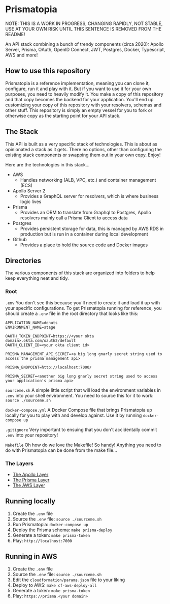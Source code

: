 # Prismatopia

NOTE: THIS IS A WORK IN PROGRESS, CHANGING RAPIDLY, NOT STABLE, USE AT YOUR OWN RISK UNTIL THIS SENTENCE IS REMOVED FROM THE README!

An API stack combining a bunch of trendy components (circa 2020): Apollo Server, Prisma, OAuth, OpenID Connect, JWT, Postgres, Docker, Typescript, AWS and more!

## How to use this repository

Prismatopia is a reference implementation, meaning you can clone it, configure, run it and play with it. But if you want to use it for your own purposes, you need to heavily modify it. You make a copy of this repository and that copy becomes the backend for your application. You'll end up customizing your copy of this repository with your resolvers, schemas and other stuff. This repository is simply an empty vessel for you to fork or otherwise copy as the starting point for your API stack.

## The Stack

This API is built as a very specific stack of technologies. This is about as opinionated a stack as it gets. There no options, other than configuring the existing stack components or swapping them out in your own copy. Enjoy!

Here are the technologies in this stack...

* AWS
  * Handles networking (ALB, VPC, etc.) and container management (ECS)
* Apollo Server 2
  * Provides a GraphQL server for resolvers, which is where business logic lives
* Prisma
  * Provides an ORM to translate from Graphql to Postgres, Apollo resolvers mainly call a Prisma Client to access data
* Postgres
  * Provides persistent storage for data, this is managed by AWS RDS in production but is run in a container during local development
* Github
  * Provides a place to hold the source code and Docker images

## Directories

The various components of this stack are organized into folders to help keep everything neat and tidy.

### Root

`.env`
You don't see this because you'll need to create it and load it up with your specific configurations. To get Prismatopia running for reference, you should create a `.env` file in the root directory that looks like this:

```
APPLICATION_NAME=donuts
ENVIRONMENT_NAME=stage

OAUTH_TOKEN_ENDPOINT=https://<your okta domain>.okta.com/oauth2/default
OAUTH_CLIENT_ID=<your okta client id>

PRISMA_MANAGEMENT_API_SECRET=<a big long gnarly secret string used to access the prisma management api>

PRISMA_ENDPOINT=http://localhost:7000/

PRISMA_SECRET=<another big long gnarly secret string used to access your application's prisma api>
```

`sourceme.sh`
A simple little script that will load the environment variables in `.env` into your shell environment. You need to source this for it to work: `source ./sourceme.sh`

`docker-compose.yml`
A Docker Compose file that brings Prismatopia up locally for you to play with and develop against. Use it by running `docker-compose up`

`.gitignore`
Very important to ensuing that you don't accidentally commit `.env` into your repository!

`Makefile`
Oh how do we love the Makefile! So handy! Anything you need to do with Prismatopia can be done from the make file...

### The Layers

* [The Apollo Layer](apollo/README.md)
* [The Prisma Layer](prisma/README.md)
* [The AWS Layer](cloudformation/README.md)

## Running locally

1. Create the `.env` file
2. Source the `.env` file: `source ./sourceme.sh`
3. Run Prismatopia: `docker-compose up`
4. Deploy the Prisma schema: `make prisma-deploy`
5. Generate a token: `make prisma-token`
6. Play: `http://localhost:7000`

## Running in AWS

1. Create the `.env` file
2. Source the `.env` file: `source ./sourceme.sh`
3. Edit the `cloudformation/params.json` file to your liking
4. Deploy to AWS: `make cf-aws-deploy-all`
5. Generate a token: `make prisma-token`
6. Play: `https://prisma.<your domain>`